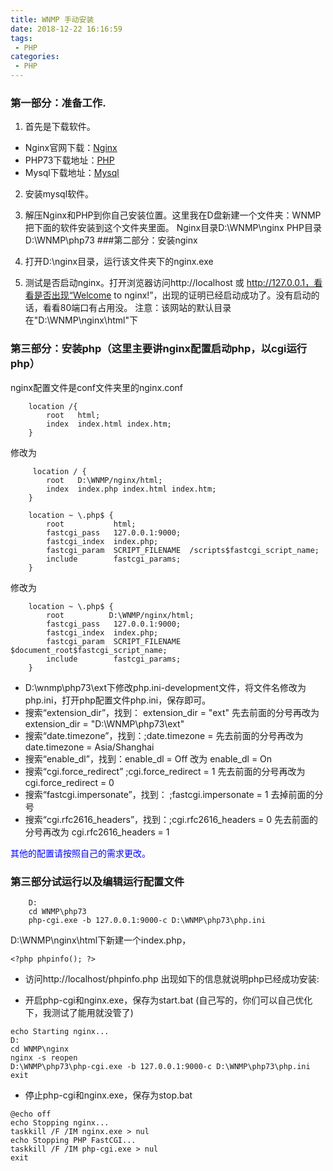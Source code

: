 ```yaml
---
title: WNMP 手动安装
date: 2018-12-22 16:16:59
tags:
 - PHP
categories: 
 - PHP
---
```

### 第一部分：准备工作.

1. 首先是下载软件。 

- Nginx官网下载：<a href="http://nginx.org/en/download.html">Nginx</a>
- PHP73下载地址：<a href="http://www.php.net/downloads.php">PHP</a>
- Mysql下载地址：<a href="http://www.mysql.com/downloads/mysql/">Mysql</a>
2. 安装mysql软件。
3. 解压Nginx和PHP到你自己安装位置。这里我在D盘新建一个文件夹：WNMP把下面的软件安装到这个文件夹里面。
    Nginx目录D:\WNMP\nginx
    PHP目录D:\WNMP\php73
###第二部分：安装nginx

1. 打开D:\nginx目录，运行该文件夹下的nginx.exe
2. 测试是否启动nginx。打开浏览器访问http://localhost 或 http://127.0.0.1，看看是否出现“Welcome to nginx!”，出现的证明已经启动成功了。没有启动的话，看看80端口有占用没。
注意：该网站的默认目录在"D:\WNMP\nginx\html"下

### 第三部分：安装php（这里主要讲nginx配置启动php，以cgi运行php）

nginx配置文件是conf文件夹里的nginx.conf
```
    location /{
        root   html;
        index  index.html index.htm;
    }
```
修改为
```
     location / {
        root   D:\WNMP/nginx/html;
        index  index.php index.html index.htm;
    }
```
```
    location ~ \.php$ {
        root           html;
        fastcgi_pass   127.0.0.1:9000;
        fastcgi_index  index.php;
        fastcgi_param  SCRIPT_FILENAME  /scripts$fastcgi_script_name;
        include        fastcgi_params;
    }
```
修改为
```
    location ~ \.php$ {
        root          D:\WNMP/nginx/html;
        fastcgi_pass   127.0.0.1:9000;
        fastcgi_index  index.php;
        fastcgi_param  SCRIPT_FILENAME  $document_root$fastcgi_script_name;
        include        fastcgi_params;
    }
```
 

-  D:\wnmp\php73\ext下修改php.ini-development文件，将文件名修改为php.ini，打开php配置文件php.ini，保存即可。
- 搜索“extension_dir”，找到： extension_dir = "ext" 先去前面的分号再改为 extension_dir = "D:\WNMP\php73\ext"
- 搜索“date.timezone”，找到：;date.timezone = 先去前面的分号再改为 date.timezone = Asia/Shanghai
- 搜索“enable_dl”，找到：enable_dl = Off 改为 enable_dl = On
- 搜索“cgi.force_redirect” ;cgi.force_redirect = 1 先去前面的分号再改为 cgi.force_redirect = 0
- 搜索“fastcgi.impersonate”，找到： ;fastcgi.impersonate = 1 去掉前面的分号
- 搜索“cgi.rfc2616_headers”，找到：;cgi.rfc2616_headers = 0 先去前面的分号再改为 cgi.rfc2616_headers = 1

<p style="color:blue;">其他的配置请按照自己的需求更改。</p>

### 第三部分试运行以及编辑运行配置文件
```
    D:
    cd WNMP\php73
    php-cgi.exe -b 127.0.0.1:9000-c D:\WNMP\php73\php.ini
```

D:\WNMP\nginx\html下新建一个index.php，
```
<?php phpinfo(); ?>
```
 
- 访问http://localhost/phpinfo.php
出现如下的信息就说明php已经成功安装:
* 开启php-cgi和nginx.exe，保存为start.bat (自己写的，你们可以自己优化下，我测试了能用就没管了)
```
echo Starting nginx...
D:
cd WNMP\nginx
nginx -s reopen
D:\WNMP\php73\php-cgi.exe -b 127.0.0.1:9000-c D:\WNMP\php73\php.ini
exit
```
* 停止php-cgi和nginx.exe，保存为stop.bat
```
@echo off
echo Stopping nginx...
taskkill /F /IM nginx.exe > nul
echo Stopping PHP FastCGI...
taskkill /F /IM php-cgi.exe > nul
exit
```